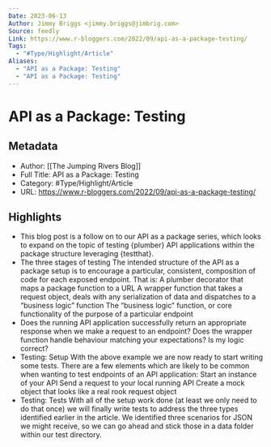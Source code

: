 ```yaml
---
Date: 2023-06-13
Author: Jimmy Briggs <jimmy.briggs@jimbrig.com>
Source: feedly
Link: https://www.r-bloggers.com/2022/09/api-as-a-package-testing/
Tags:
  - "#Type/Highlight/Article"
Aliases:
  - "API as a Package: Testing"
  - "API as a Package: Testing"
---
```

# API as a Package: Testing

## Metadata
- Author: [[The Jumping Rivers Blog]]
- Full Title: API as a Package: Testing
- Category: #Type/Highlight/Article
- URL: https://www.r-bloggers.com/2022/09/api-as-a-package-testing/

## Highlights
- This blog post is a follow on to our API as a package series, which
  looks to expand on the topic of testing {plumber} API applications
  within the package structure leveraging {testthat}.
- The three stages of testing
  The intended structure of the API as a package setup is to encourage a
  particular, consistent, composition of code for each exposed endpoint.
  That is:
  A plumber decorator that maps a package function to a URL
  A wrapper function that takes a request object, deals with any
  serialization of data and dispatches to a “business logic” function
  The “business logic” function, or core functionality of the purpose
  of a particular endpoint
- Does the running API application successfully return an appropriate
  response when we make a request to an endpoint?
  Does the wrapper function handle behaviour matching your
  expectations?
  Is my logic correct?
- Testing: Setup
  With the above example we are now ready to start writing some tests.
  There are a few elements which are likely to be common when wanting to
  test endpoints of an API application:
  Start an instance of your API
  Send a request to your local running API
  Create a mock object that looks like a real rook request object
- Testing: Tests
  With all of the setup work done (at least we only need to do that once)
  we will finally write tests to address the three types identified
  earlier in the article. We identified three scenarios for JSON we might
  receive, so we can go ahead and stick those in a data folder within our
  test directory.
